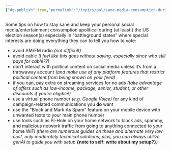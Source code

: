 ```yaml
---
{"dg-publish":true,"permalink":"/topics/pol/sane-media-consumption-during-election-seasons/","created":"2024-10-14T03:37:30.589-04:00"}
---
```


Some tips on how to stay sane and keep your personal social media/entertainment consumption apolitical during (at least!) the US election season(s) especially in “battleground states” where special interests are doing everything they can to tell you how to vote:

- avoid AM/FM radio *(not difficult)*
- avoid cable *(I feel like this goes without saying, especially since who still pays for cable??)*
- don’t interact with political content on social media unless it’s from a throwaway account *(and make use of any platform features that restrict political content from being shown on your feed)*
- if you can, pay extra on streaming services for no ads *(take advantage of offers such as low-income, package, senior, student, or other discounts if you’re eligible!)*
- use a virtual phone number *(e.g. Google Voice)* for any kind of campaign-related communications you **do** want
- use the “Block and Mark As Spam” feature on your mobile device with unwanted texts to your main phone number 
- use tools such as Pi-Hole on your home network to block ads, spammy, and malicious network traffic from going to anything connected to your home WiFi *(there are numerous guides on these and alternate very low cost, only moderately technical solutions; plus, you can always utilize genAI to guide you with setup* **{note to self: write about my setup?}***)*